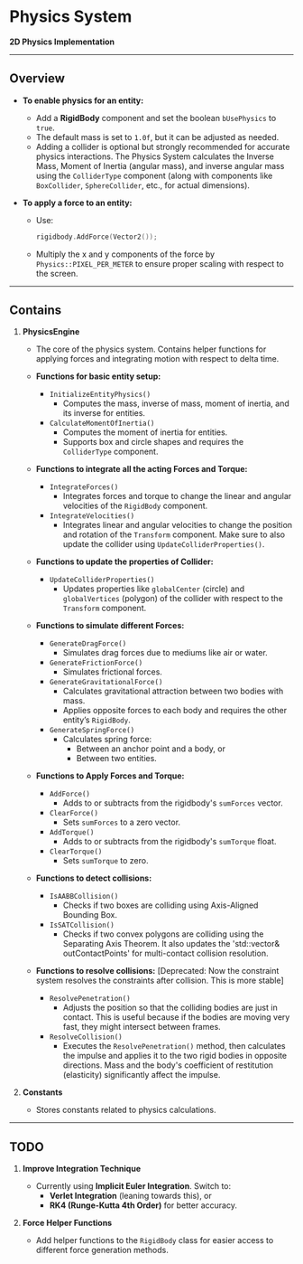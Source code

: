 # Physics System  

**2D Physics Implementation**  

---  

## Overview  

- **To enable physics for an entity:**  
  - Add a **RigidBody** component and set the boolean `bUsePhysics` to `true`.  
  - The default mass is set to `1.0f`, but it can be adjusted as needed.  
  - Adding a collider is optional but strongly recommended for accurate physics interactions. The Physics System calculates the Inverse Mass, Moment of Inertia (angular mass), and inverse angular mass using the `ColliderType` component (along with components like `BoxCollider`, `SphereCollider`, etc., for actual dimensions).  

- **To apply a force to an entity:**  
  - Use:  
    ```cpp  
    rigidbody.AddForce(Vector2());  
    ```  
  - Multiply the x and y components of the force by `Physics::PIXEL_PER_METER` to ensure proper scaling with respect to the screen.  

---  

## Contains  

1. **PhysicsEngine**  
   - The core of the physics system. Contains helper functions for applying forces and integrating motion with respect to delta time.  
   
   - **Functions for basic entity setup:**  
     - `InitializeEntityPhysics()`  
       - Computes the mass, inverse of mass, moment of inertia, and its inverse for entities.  
     - `CalculateMomentOfInertia()`  
       - Computes the moment of inertia for entities.  
       - Supports box and circle shapes and requires the `ColliderType` component.  
   
   - **Functions to integrate all the acting Forces and Torque:**  
     - `IntegrateForces()`  
       - Integrates forces and torque to change the linear and angular velocities of the `RigidBody` component.  
     - `IntegrateVelocities()`  
       - Integrates linear and angular velocities to change the position and rotation of the `Transform` component. Make sure to also update the collider using `UpdateColliderProperties()`.  
   
   - **Functions to update the properties of Collider:**  
     - `UpdateColliderProperties()`  
       - Updates properties like `globalCenter` (circle) and `globalVertices` (polygon) of the collider with respect to the `Transform` component.  

   - **Functions to simulate different Forces:**  
     - `GenerateDragForce()`  
       - Simulates drag forces due to mediums like air or water.  
     - `GenerateFrictionForce()`  
       - Simulates frictional forces.  
     - `GenerateGravitationalForce()`  
       - Calculates gravitational attraction between two bodies with mass.  
       - Applies opposite forces to each body and requires the other entity’s `RigidBody`.  
     - `GenerateSpringForce()`  
       - Calculates spring force:  
         - Between an anchor point and a body, or  
         - Between two entities.  

   - **Functions to Apply Forces and Torque:**  
     - `AddForce()`  
       - Adds to or subtracts from the rigidbody's `sumForces` vector.  
     - `ClearForce()`  
       - Sets `sumForces` to a zero vector.  
     - `AddTorque()`  
       - Adds to or subtracts from the rigidbody's `sumTorque` float.  
     - `ClearTorque()`  
       - Sets `sumTorque` to zero.  

   - **Functions to detect collisions:**  
     - `IsAABBCollision()`  
       - Checks if two boxes are colliding using Axis-Aligned Bounding Box.  
     - `IsSATCollision()`  
       - Checks if two convex polygons are colliding using the Separating Axis Theorem. It also updates the 'std::vector<Contact>& outContactPoints' for multi-contact collision resolution.   

   - **Functions to resolve collisions:** [Deprecated: Now the constraint system resolves the constraints after collision. This is more stable]  
     - `ResolvePenetration()`  
       - Adjusts the position so that the colliding bodies are just in contact. This is useful because if the bodies are moving very fast, they might intersect between frames.  
     - `ResolveCollision()`  
       - Executes the `ResolvePenetration()` method, then calculates the impulse and applies it to the two rigid bodies in opposite directions. Mass and the body's coefficient of restitution (elasticity) significantly affect the impulse.
  
2. **Constants**  
   - Stores constants related to physics calculations.  

---  

## TODO  

1. **Improve Integration Technique**  
   - Currently using **Implicit Euler Integration**. Switch to:  
     - **Verlet Integration** (leaning towards this), or  
     - **RK4 (Runge-Kutta 4th Order)** for better accuracy.  

2. **Force Helper Functions**  
   - Add helper functions to the `RigidBody` class for easier access to different force generation methods.  

